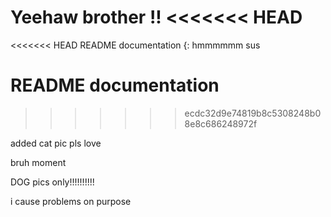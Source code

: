 Yeehaw brother !! 
<<<<<<< HEAD
=======
<<<<<<< HEAD
README documentation {: hmmmmmm sus

README documentation
=======
>>>>>>> ecdc32d9e74819b8c5308248b08e8c686248972f

added cat pic pls love 

bruh moment

DOG pics only!!!!!!!!!!

i cause problems on purpose
